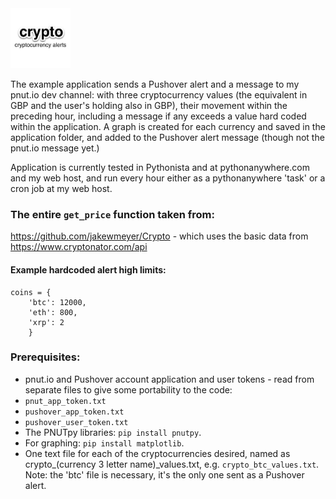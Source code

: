 <img src="crypto_pushover_icon.jpg" width="96" alt="crypto Cryptocurrency alerts.">

The example application sends a Pushover alert and a message to my pnut.io dev channel: with three cryptocurrency values (the equivalent in GBP and the user's holding also in GBP), their movement within the preceding hour, including a message if any exceeds a value hard coded within the application. A graph is created for each currency and saved in the application folder, and added to the Pushover alert message (though not the pnut.io message yet.)

Application is currently tested in Pythonista and at pythonanywhere.com and my web host, and run every hour either as a pythonanywhere 'task' or a cron job at my web host.

### The entire `get_price` function taken from:
https://github.com/jakewmeyer/Crypto - which uses the basic data from https://www.cryptonator.com/api

#### Example hardcoded alert high limits:
```
coins = {
	'btc': 12000,
	'eth': 800,
	'xrp': 2
	}
```

### Prerequisites:
* pnut.io and Pushover account application and user tokens - read from separate files to give some portability to the code:
 * `pnut_app_token.txt`
 * `pushover_app_token.txt`
 * `pushover_user_token.txt`
* The PNUTpy libraries: `pip install pnutpy`.
* For graphing: `pip install matplotlib`.
* One text file for each of the cryptocurrencies desired, named as crypto_(currency 3 letter name)_values.txt, e.g. `crypto_btc_values.txt`. Note: the 'btc' file is necessary, it's the only one sent as a Pushover alert.